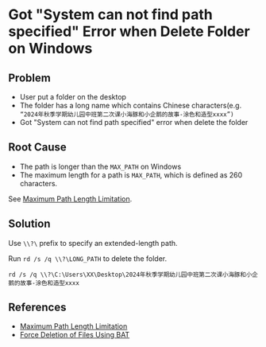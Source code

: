 # Got "System can not find path specified" Error when Delete Folder on Windows

## Problem
* User put a folder on the desktop
* The folder has a long name which contains Chinese characters(e.g. `“2024年秋季学期幼儿园中班第二次课小海豚和小企鹅的故事-涂色和造型xxxx”)`
* Got "System can not find path specified" error when delete the folder

## Root Cause
* The path is longer than the `MAX_PATH` on Windows
* The maximum length for a path is `MAX_PATH`, which is defined as 260 characters.

See [Maximum Path Length Limitation](https://learn.microsoft.com/en-us/windows/win32/fileio/maximum-file-path-limitation?tabs=registry).

## Solution
Use `\\?\` prefix to specify an extended-length path.

Run `rd /s /q \\?\LONG_PATH` to delete the folder.

```
rd /s /q \\?\C:\Users\XX\Desktop\2024年秋季学期幼儿园中班第二次课小海豚和小企鹅的故事-涂色和造型xxxx
```

## References
* [Maximum Path Length Limitation](https://learn.microsoft.com/en-us/windows/win32/fileio/maximum-file-path-limitation?tabs=registry)
* [Force Deletion of Files Using BAT](https://github.com/northbright/Notes/blob/master/Windows/files/force-deletion-of-files-using-bat.md)
